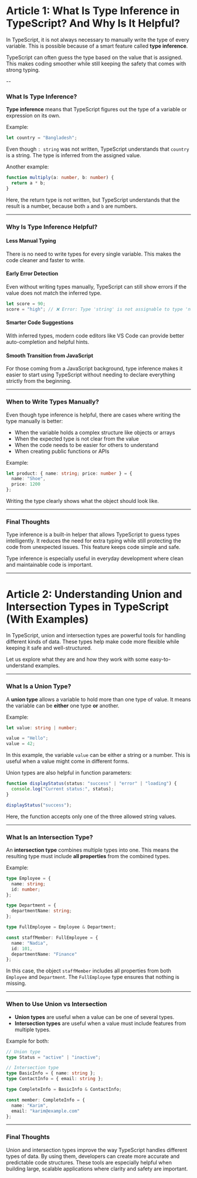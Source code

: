 
# Article 1: What Is Type Inference in TypeScript? And Why Is It Helpful?

In TypeScript, it is not always necessary to manually write the type of every variable. This is possible because of a smart feature called **type inference**.

TypeScript can often guess the type based on the value that is assigned. This makes coding smoother while still keeping the safety that comes with strong typing.

--

### What Is Type Inference?

**Type inference** means that TypeScript figures out the type of a variable or expression on its own.

Example:

```ts
let country = "Bangladesh";
```

Even though `: string` was not written, TypeScript understands that `country` is a string. The type is inferred from the assigned value.

Another example:

```ts
function multiply(a: number, b: number) {
  return a * b;
}
```

Here, the return type is not written, but TypeScript understands that the result is a number, because both `a` and `b` are numbers.

---

### Why Is Type Inference Helpful?

#### Less Manual Typing

There is no need to write types for every single variable. This makes the code cleaner and faster to write.

#### Early Error Detection

Even without writing types manually, TypeScript can still show errors if the value does not match the inferred type.

```ts
let score = 90;
score = "high"; // ❌ Error: Type 'string' is not assignable to type 'number'
```

#### Smarter Code Suggestions

With inferred types, modern code editors like VS Code can provide better auto-completion and helpful hints.

#### Smooth Transition from JavaScript

For those coming from a JavaScript background, type inference makes it easier to start using TypeScript without needing to declare everything strictly from the beginning.

---

### When to Write Types Manually?

Even though type inference is helpful, there are cases where writing the type manually is better:

* When the variable holds a complex structure like objects or arrays
* When the expected type is not clear from the value
* When the code needs to be easier for others to understand
* When creating public functions or APIs

Example:

```ts
let product: { name: string; price: number } = {
  name: "Shoe",
  price: 1200
};
```

Writing the type clearly shows what the object should look like.

---

### Final Thoughts

Type inference is a built-in helper that allows TypeScript to guess types intelligently. It reduces the need for extra typing while still protecting the code from unexpected issues. This feature keeps code simple and safe.

Type inference is especially useful in everyday development where clean and maintainable code is important.

---

# Article 2: Understanding Union and Intersection Types in TypeScript (With Examples)

In TypeScript, union and intersection types are powerful tools for handling different kinds of data. These types help make code more flexible while keeping it safe and well-structured.

Let us explore what they are and how they work with some easy-to-understand examples.

---

### What Is a Union Type?

A **union type** allows a variable to hold more than one type of value. It means the variable can be **either** one type **or** another.

Example:

```ts
let value: string | number;

value = "Hello";
value = 42;
```

In this example, the variable `value` can be either a string or a number. This is useful when a value might come in different forms.

Union types are also helpful in function parameters:

```ts
function displayStatus(status: "success" | "error" | "loading") {
  console.log("Current status:", status);
}

displayStatus("success");
```

Here, the function accepts only one of the three allowed string values.

---

### What Is an Intersection Type?

An **intersection type** combines multiple types into one. This means the resulting type must include **all properties** from the combined types.

Example:

```ts
type Employee = {
  name: string;
  id: number;
};

type Department = {
  departmentName: string;
};

type FullEmployee = Employee & Department;

const staffMember: FullEmployee = {
  name: "Nadia",
  id: 101,
  departmentName: "Finance"
};
```

In this case, the object `staffMember` includes all properties from both `Employee` and `Department`. The `FullEmployee` type ensures that nothing is missing.

---

### When to Use Union vs Intersection

* **Union types** are useful when a value can be one of several types.
* **Intersection types** are useful when a value must include features from multiple types.

Example for both:

```ts
// Union type
type Status = "active" | "inactive";

// Intersection type
type BasicInfo = { name: string };
type ContactInfo = { email: string };

type CompleteInfo = BasicInfo & ContactInfo;

const member: CompleteInfo = {
  name: "Karim",
  email: "karim@example.com"
};
```

---

### Final Thoughts

Union and intersection types improve the way TypeScript handles different types of data. By using them, developers can create more accurate and predictable code structures. These tools are especially helpful when building large, scalable applications where clarity and safety are important.
